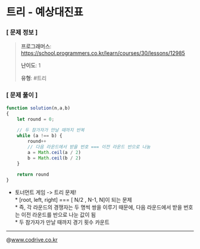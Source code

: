 # 트리 - 예상대진표

### [ 문제 정보 ]
> **프로그래머스**: https://school.programmers.co.kr/learn/courses/30/lessons/12985
> 
> **난이도**: 1
>
> **유형**: #트리


### [ 문제 풀이 ]
```JavaScript
function solution(n,a,b)
{
    let round = 0;
    
    // 두 참가자가 만날 때까지 반복
    while (a !== b) {
        round++
        // 다음 라운드에서 받을 번호 === 이전 라운드 반으로 나눔
        a = Math.ceil(a / 2)
        b = Math.ceil(b / 2)
    }
    
    return round
}
```
* 토너먼트 게임 -> 트리 문제!<br>* [root, left, right] === [ N/2 , N-1, N]이 되는 문제<br>* 즉, 각 라운드의 경쟁자는 두 명씩 쌍을 이루기 때문에, 다음 라운드에서 받을 번호는 이전 라운드를 반으로 나눈 값이 됨<br>* 두 참가자가 만날 때까지 경기 횟수 카운트


---
@www.codrive.co.kr